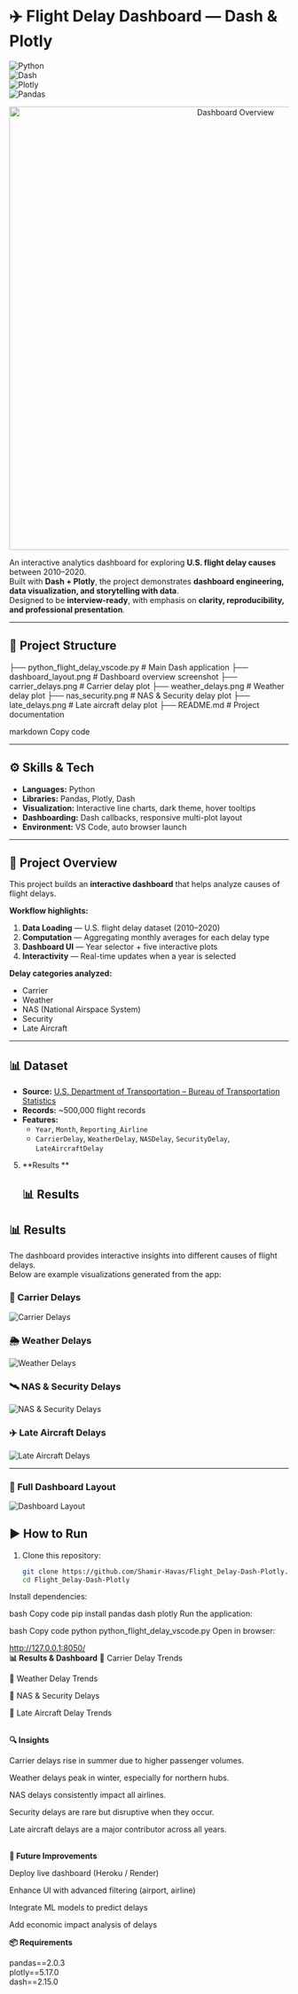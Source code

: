 # <b>✈️ Flight Delay Dashboard — Dash & Plotly</b>  

![Python](https://img.shields.io/badge/Python-3.9-blue.svg)  
![Dash](https://img.shields.io/badge/Dash-2.15+-brightgreen.svg)  
![Plotly](https://img.shields.io/badge/Plotly-Visualization-lightblue.svg)  
![Pandas](https://img.shields.io/badge/Pandas-Data%20Analysis-orange.svg)  

<p align="center">
  <img src="dashboard_layout.png" alt="Dashboard Overview" width="800"/>
</p>  

An interactive analytics dashboard for exploring **U.S. flight delay causes** between 2010–2020.  
Built with **Dash + Plotly**, the project demonstrates **dashboard engineering, data visualization, and storytelling with data**.  
Designed to be **interview-ready**, with emphasis on **clarity, reproducibility, and professional presentation**.  

---

## <b>📂 Project Structure</b>  

├── python_flight_delay_vscode.py # Main Dash application
├── dashboard_layout.png # Dashboard overview screenshot
├── carrier_delays.png # Carrier delay plot
├── weather_delays.png # Weather delay plot
├── nas_security.png # NAS & Security delay plot
├── late_delays.png # Late aircraft delay plot
├── README.md # Project documentation

markdown
Copy code

---

## <b>⚙️ Skills & Tech</b>  

- **Languages:** Python  
- **Libraries:** Pandas, Plotly, Dash  
- **Visualization:** Interactive line charts, dark theme, hover tooltips  
- **Dashboarding:** Dash callbacks, responsive multi-plot layout  
- **Environment:** VS Code, auto browser launch  

---

## <b>📝 Project Overview</b>  

This project builds an **interactive dashboard** that helps analyze causes of flight delays.  

**Workflow highlights:**  
1. **Data Loading** — U.S. flight delay dataset (2010–2020)  
2. **Computation** — Aggregating monthly averages for each delay type  
3. **Dashboard UI** — Year selector + five interactive plots  
4. **Interactivity** — Real-time updates when a year is selected  

**<b>Delay categories analyzed:</b>**  
- Carrier  
- Weather  
- NAS (National Airspace System)  
- Security  
- Late Aircraft  

---

## <b>📊 Dataset</b>  

- **Source:** [U.S. Department of Transportation – Bureau of Transportation Statistics](https://www.transtats.bts.gov/)  
- **Records:** ~500,000 flight records  
- **Features:**  
  - `Year`, `Month`, `Reporting_Airline`  
  - `CarrierDelay`, `WeatherDelay`, `NASDelay`, `SecurityDelay`, `LateAircraftDelay`  

5. **Results **
   ## 📊 Results

## 📊 Results

The dashboard provides interactive insights into different causes of flight delays.  
Below are example visualizations generated from the app:

### 🛫 Carrier Delays
![Carrier Delays](https://github.com/Shamir-Havas/Flight_Delay-Dash-Plotly/blob/main/carrier_delays.png?raw=true)

### 🌦️ Weather Delays
![Weather Delays](https://github.com/Shamir-Havas/Flight_Delay-Dash-Plotly/blob/main/weather_delays.png?raw=true)

### 🛰️ NAS & Security Delays
![NAS & Security Delays](https://github.com/Shamir-Havas/Flight_Delay-Dash-Plotly/blob/main/nas_security.png?raw=true)

### ✈️ Late Aircraft Delays
![Late Aircraft Delays](https://github.com/Shamir-Havas/Flight_Delay-Dash-Plotly/blob/main/late_delays.png?raw=true)

---

### 📌 Full Dashboard Layout
![Dashboard Layout](https://github.com/Shamir-Havas/Flight_Delay-Dash-Plotly/blob/main/dashboard_layout.png?raw=true)


## <b>▶️ How to Run</b>  

1. Clone this repository:  
   ```bash
   git clone https://github.com/Shamir-Havas/Flight_Delay-Dash-Plotly.git
   cd Flight_Delay-Dash-Plotly
Install dependencies:

bash
Copy code
pip install pandas dash plotly
Run the application:

bash
Copy code
python python_flight_delay_vscode.py
Open in browser:


http://127.0.0.1:8050/<br>
<b>📊 Results & Dashboard</b>
🔹 Carrier Delay Trends

🔹 Weather Delay Trends

🔹 NAS & Security Delays

🔹 Late Aircraft Delay Trends

<br><b>🔍 Insights</b>

Carrier delays rise in summer due to higher passenger volumes.

Weather delays peak in winter, especially for northern hubs.

NAS delays consistently impact all airlines.

Security delays are rare but disruptive when they occur.

Late aircraft delays are a major contributor across all years.

<br><b>🚀 Future Improvements</b>

Deploy live dashboard (Heroku / Render)

Enhance UI with advanced filtering (airport, airline)

Integrate ML models to predict delays

Add economic impact analysis of delays

<b>📦 Requirements</b>

pandas==2.0.3  
plotly==5.17.0  
dash==2.15.0  
